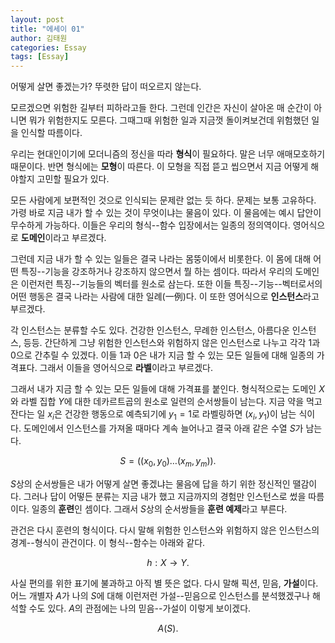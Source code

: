 ```yaml
---
layout: post
title: "에세이 01"
author: 김태원
categories: Essay
tags: [Essay]
---
```


어떻게 살면 좋겠는가? 뚜렷한 답이 떠오르지 않는다. 

모르겠으면 위험한 길부터 피하라고들 한다. 그런데 인간은 자신이 살아온 매 순간이 아니면 뭐가 위험한지도 모른다. 그때그때 위험한 일과 지금껏 돌이켜보건데 위험했던 일을 인식할 따름이다. 

우리는 현대인이기에 모더니즘의 정신을 따라 **형식**이 필요하다. 말은 너무 애매모호하기 때문이다. 반면 형식에는 **모형**이 따른다. 이 모형을 직접 뜯고 씹으면서 지금 어떻게 해야할지 고민할 필요가 있다. 

모든 사람에게 보편적인 것으로 인식되는 문제란 없는 듯 하다. 문제는 보통 고유하다. 가령 바로 지금 내가 할 수 있는 것이 무엇이냐는 물음이 있다. 이 물음에는 예시 답안이 무수하게 가능하다. 이들은 우리의 형식--함수 입장에서는 일종의 정의역이다. 영어식으로 **도메인**이라고 부르겠다. 

그런데 지금 내가 할 수 있는 일들은 결국 나라는 몸뚱이에서 비롯한다. 이 몸에 대해 어떤 특징--기능을 강조하거나 강조하지 않으면서 뭘 하는 셈이다. 따라서 우리의 도메인은 이런저런 특징--기능들의 벡터를 원소로 삼는다. 또한 이들 특징--기능--벡터로서의 어떤 행동은 결국 나라는 사람에 대한 일례(一例)다. 이 또한 영어식으로 **인스턴스**라고 부르겠다.

각 인스턴스는 분류할 수도 있다. 건강한 인스턴스, 무례한 인스턴스, 아름다운 인스턴스, 등등. 간단하게 그냥 위험한 인스턴스와 위험하지 않은 인스턴스로 나누고 각각 $1$과 $0$으로 간추릴 수 있겠다. 이들 $1$과 $0$은 내가 지금 할 수 있는 모든 일들에 대해 일종의 가격표다. 그래서 이들을 영어식으로 **라벨**이라고 부르겠다. 

그래서 내가 지금 할 수 있는 모든 일들에 대해 가격표를 붙인다. 형식적으로는 도메인 $X$와 라벨 집합 $Y$에 대한 데카르트곱의 원소로 일련의 순서쌍들이 남는다. 지금 약을 먹고 잔다는 일 $x_i$은 건강한 행동으로 예측되기에 $y_1=1$로 라벨링하면 $(x_i,y_1)$이 남는 식이다. 도메인에서 인스턴스를 가져올 때마다 계속 늘어나고 결국 아래 같은 수열 $S$가 남는다.

$$
S=((x_0,y_0)\ldots(x_m,y_m)).
$$
 
 $S$상의 순서쌍들은 내가 어떻게 살면 좋겠냐는 물음에 답을 하기 위한 정신적인 땔감이다. 그러나 답이 어떻든 분류는 지금 내가 했고 지금까지의 경험만 인스턴스로 썼을 따름이다. 일종의 **훈련**인 셈이다. 그래서 $S$상의 순서쌍들을 **훈련 예제**라고 부른다. 

관건은 다시 훈련의 형식이다. 다시 말해 위험한 인스턴스와 위험하지 않은 인스턴스의 경계--형식이 관건이다. 이 형식--함수는 아래와 같다.

$$
h:X\longrightarrow Y.
$$

사실 편의를 위한 표기에 불과하고 아직 별 뜻은 없다. 다시 말해 픽션, 믿음, **가설**이다. 어느 개별자 $A$가 나의 $S$에 대해 이런저런 가설--믿음으로 인스턴스를 분석했겠구나 해석할 수도 있다. $A$의 관점에는 나의 믿음--가설이 이렇게 보이겠다.

$$
A(S).
$$
